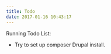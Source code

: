 ```yaml
---
title: Todo
date: 2017-01-16 10:43:17
---
```


Running Todo List:
* Try to set up composer Drupal install.